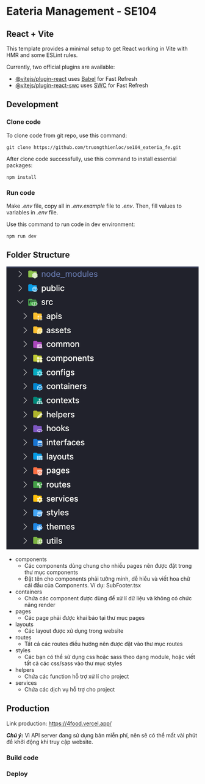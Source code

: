 # Eateria Management - SE104

## React + Vite

This template provides a minimal setup to get React working in Vite with HMR and some ESLint rules.

Currently, two official plugins are available:

- [@vitejs/plugin-react](https://github.com/vitejs/vite-plugin-react/blob/main/packages/plugin-react/README.md) uses [Babel](https://babeljs.io/) for Fast Refresh
- [@vitejs/plugin-react-swc](https://github.com/vitejs/vite-plugin-react-swc) uses [SWC](https://swc.rs/) for Fast Refresh

## Development

### Clone code

To clone code from git repo, use this command:

```shell
git clone https://github.com/truongthienloc/se104_eateria_fe.git
```

After clone code successfully, use this command to install essential packages:

```shell
npm install
```

### Run code

Make *.env* file, copy all in *.env.example* file to *.env*.
Then, fill values to variables in *.env* file.

Use this command to run code in dev environment:

```shell
npm run dev
```

## Folder Structure

![Folder structure](/docs/folder_structure.png)

- components
    - Các components dùng chung cho nhiều pages nên được đặt trong thư mục components
    - Đặt tên cho components phải tường minh, dễ hiểu và viết hoa chữ cái đầu của Components. Ví dụ: SubFooter.tsx
- containers
    - Chứa các component được dùng để xử lí dữ liệu và không có chức năng render
- pages
    - Các page phải được khai báo tại thư mục pages
- layouts
    - Các layout được xử dụng trong website
- routes
    - Tất cả các routes điều hướng nên được đặt vào thư mục routes
- styles
    - Các bạn có thể sử dụng css hoặc sass theo dạng module, hoặc viết tất cả các css/sass vào thư mục styles
- helpers
    - Chứa các function hỗ trợ xử lí cho project
- services
    - Chứa các dịch vụ hỗ trợ cho project

## Production

Link production: https://4food.vercel.app/

***Chú ý:*** Vì API server đang sử dụng bản miễn phí, nên sẽ có thể mất vài phút để khởi động khi truy cập website.

### Build code

### Deploy